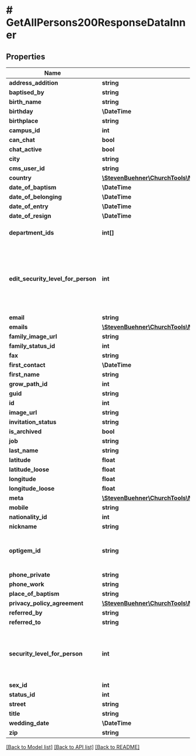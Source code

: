 # # GetAllPersons200ResponseDataInner

## Properties

Name | Type | Description | Notes
------------ | ------------- | ------------- | -------------
**address_addition** | **string** |  | [optional]
**baptised_by** | **string** |  | [optional]
**birth_name** | **string** |  | [optional]
**birthday** | **\DateTime** |  | [optional]
**birthplace** | **string** |  | [optional]
**campus_id** | **int** |  | [optional]
**can_chat** | **bool** |  | [optional]
**chat_active** | **bool** |  | [optional]
**city** | **string** |  | [optional]
**cms_user_id** | **string** |  | [optional]
**country** | [**\StevenBuehner\ChurchTools\Model\GetAllCampuses200ResponseDataInnerAddressCountry**](GetAllCampuses200ResponseDataInnerAddressCountry.md) |  | [optional]
**date_of_baptism** | **\DateTime** |  | [optional]
**date_of_belonging** | **\DateTime** |  | [optional]
**date_of_entry** | **\DateTime** |  | [optional]
**date_of_resign** | **\DateTime** |  | [optional]
**department_ids** | **int[]** | List of department IDs | [optional]
**edit_security_level_for_person** | **int** | Eidt security level of the current user. The user can edit fields upto this level. | [optional]
**email** | **string** |  | [optional]
**emails** | [**\StevenBuehner\ChurchTools\Model\PutCheckinPersons200ResponseDataEmailsInner[]**](PutCheckinPersons200ResponseDataEmailsInner.md) |  | [optional]
**family_image_url** | **string** |  | [optional]
**family_status_id** | **int** |  | [optional]
**fax** | **string** |  | [optional]
**first_contact** | **\DateTime** |  | [optional]
**first_name** | **string** |  | [optional]
**grow_path_id** | **int** |  | [optional]
**guid** | **string** |  | [optional]
**id** | **int** |  | [optional]
**image_url** | **string** |  | [optional]
**invitation_status** | **string** |  | [optional]
**is_archived** | **bool** |  | [optional]
**job** | **string** |  | [optional]
**last_name** | **string** |  | [optional]
**latitude** | **float** |  | [optional]
**latitude_loose** | **float** |  | [optional]
**longitude** | **float** |  | [optional]
**longitude_loose** | **float** |  | [optional]
**meta** | [**\StevenBuehner\ChurchTools\Model\GetAllPersons200ResponseDataInnerMeta**](GetAllPersons200ResponseDataInnerMeta.md) |  | [optional]
**mobile** | **string** |  | [optional]
**nationality_id** | **int** |  | [optional]
**nickname** | **string** |  | [optional]
**optigem_id** | **string** | String with Optigem ID or empty string if no ID is set. | [optional]
**phone_private** | **string** |  | [optional]
**phone_work** | **string** |  | [optional]
**place_of_baptism** | **string** |  | [optional]
**privacy_policy_agreement** | [**\StevenBuehner\ChurchTools\Model\PutCheckinPersons200ResponseDataPrivacyPolicyAgreement**](PutCheckinPersons200ResponseDataPrivacyPolicyAgreement.md) |  | [optional]
**referred_by** | **string** |  | [optional]
**referred_to** | **string** |  | [optional]
**security_level_for_person** | **int** | Security level of the current user. The user sees fields upto this level. | [optional]
**sex_id** | **int** |  | [optional]
**status_id** | **int** |  | [optional]
**street** | **string** |  | [optional]
**title** | **string** |  | [optional]
**wedding_date** | **\DateTime** |  | [optional]
**zip** | **string** |  | [optional]

[[Back to Model list]](../../README.md#models) [[Back to API list]](../../README.md#endpoints) [[Back to README]](../../README.md)
